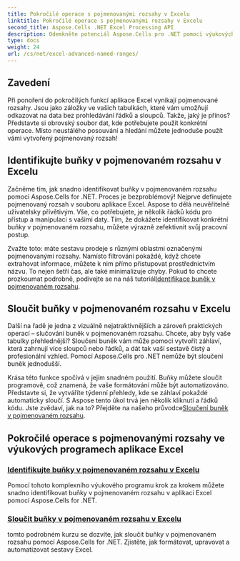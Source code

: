```yaml
---
title: Pokročilé operace s pojmenovanými rozsahy v Excelu
linktitle: Pokročilé operace s pojmenovanými rozsahy v Excelu
second_title: Aspose.Cells .NET Excel Processing API
description: Odemkněte potenciál Aspose.Cells pro .NET pomocí výukových programů pro pokročilé operace, jako jsou pojmenované rozsahy, identifikace buněk a slučování buněk pro dynamické sestavy.
type: docs
weight: 24
url: /cs/net/excel-advanced-named-ranges/
---
```

## Zavedení

Při ponoření do pokročilých funkcí aplikace Excel vynikají pojmenované rozsahy. Jsou jako záložky ve vašich tabulkách, které vám umožňují odkazovat na data bez prohledávání řádků a sloupců. Takže, jaký je přínos? Představte si obrovský soubor dat, kde potřebujete použít konkrétní operace. Místo neustálého posouvání a hledání můžete jednoduše použít vámi vytvořený pojmenovaný rozsah! 

## Identifikujte buňky v pojmenovaném rozsahu v Excelu

Začněme tím, jak snadno identifikovat buňky v pojmenovaném rozsahu pomocí Aspose.Cells for .NET. Proces je bezproblémový! Nejprve definujete pojmenovaný rozsah v souboru aplikace Excel. Aspose to dělá neuvěřitelně uživatelsky přívětivým. Vše, co potřebujete, je několik řádků kódu pro přístup a manipulaci s vašimi daty. Tím, že dokážete identifikovat konkrétní buňky v pojmenovaném rozsahu, můžete výrazně zefektivnit svůj pracovní postup. 

 Zvažte toto: máte sestavu prodeje s různými oblastmi označenými pojmenovanými rozsahy. Namísto filtrování pokaždé, když chcete extrahovat informace, můžete k nim přímo přistupovat prostřednictvím názvu. To nejen šetří čas, ale také minimalizuje chyby. Pokud to chcete prozkoumat podrobně, podívejte se na náš tutoriál[Identifikace buněk v pojmenovaném rozsahu](./identify-cells-in-named-range/). 

## Sloučit buňky v pojmenovaném rozsahu v Excelu

Další na řadě je jedna z vizuálně nejatraktivnějších a zároveň praktických operací – slučování buněk v pojmenovaném rozsahu. Chcete, aby byly vaše tabulky přehlednější? Sloučení buněk vám může pomoci vytvořit záhlaví, která zahrnují více sloupců nebo řádků, a dát tak vaší sestavě čistý a profesionální vzhled. Pomocí Aspose.Cells pro .NET nemůže být sloučení buněk jednodušší. 

 Krása této funkce spočívá v jejím snadném použití. Buňky můžete sloučit programově, což znamená, že vaše formátování může být automatizováno. Představte si, že vytváříte týdenní přehledy, kde se záhlaví pokaždé automaticky sloučí. S Aspose tento úkol trvá jen několik kliknutí a řádků kódu. Jste zvědaví, jak na to? Přejděte na našeho průvodce[Sloučení buněk v pojmenovaném rozsahu](./merge-cells-in-named-range/).

## Pokročilé operace s pojmenovanými rozsahy ve výukových programech aplikace Excel
### [Identifikujte buňky v pojmenovaném rozsahu v Excelu](./identify-cells-in-named-range/)
Pomocí tohoto komplexního výukového programu krok za krokem můžete snadno identifikovat buňky v pojmenovaném rozsahu v aplikaci Excel pomocí Aspose.Cells for .NET.
### [Sloučit buňky v pojmenovaném rozsahu v Excelu](./merge-cells-in-named-range/)
tomto podrobném kurzu se dozvíte, jak sloučit buňky v pojmenovaném rozsahu pomocí Aspose.Cells for .NET. Zjistěte, jak formátovat, upravovat a automatizovat sestavy Excel.
